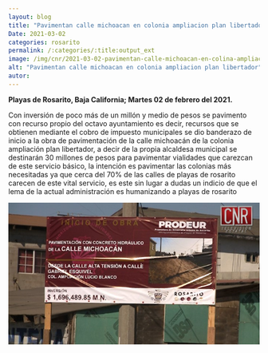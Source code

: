 ```yaml
---
layout: blog
title: "Pavimentan calle michoacan en colonia ampliacion plan libertador"
Date: 2021-03-02
categories: rosarito
permalink: /:categories/:title:output_ext
image: /img/cnr/2021-03-02-pavimentan-calle-michoacan-en-colina-ampliacion-plan-libertador.jpg
alt: "Pavimentan calle michoacan en colonia ampliacion plan libertador"
autor:
---
```


**Playas de Rosarito, Baja California; Martes 02 de febrero del 2021.** 

Con inversión de poco más de un millón y medio de pesos se pavimento con recurso propio del octavo ayuntamiento es decir, recursos que se obtienen mediante el cobro de impuesto municipales se dio banderazo de inicio a la obra de pavimentación de la calle michoacán de la colonia ampliación plan libertador, a decir de la propia alcaldesa municipal se destinarán 30 millones de pesos para pavimentar vialidades que carezcan de este servicio básico, la intención es pavimentar las colonias más necesitadas  ya que cerca del 70% de las calles de playas de rosarito carecen de este vital servicio, es este sin lugar a dudas un indicio de que el lema de la actual administración es humanizando a playas de rosarito

<div id="carouselExampleSlidesOnly" class="carousel slide" data-ride="carousel">
  <div class="carousel-inner">
    <div class="carousel-item active">
       <img class="d-block w-100" src="/img/cnr/2021-03-02-pavimentan-calle-michoacan-en-colina-ampliacion-plan-libertador.jpg" loading="lazy"  alt="Pavimentan calle michoacan en colonia ampliacion plan libertador">
    </div>
  </div>
</div>